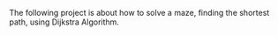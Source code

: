 The following project is about how to solve a maze, finding the shortest path, using Dijkstra Algorithm.
